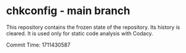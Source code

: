 # chkconfig - main branch

This repository contains the frozen state of the repository.
Its history is cleared. It is used only for static code
analysis with Codacy.

Commit Time: 1711430587